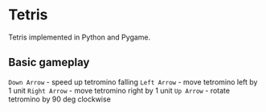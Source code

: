# Tetris
Tetris implemented in Python and Pygame.

## Basic gameplay
`Down Arrow` - speed up tetromino falling
`Left Arrow` - move tetromino left by 1 unit
`Right Arrow` - move tetromino right by 1 unit
`Up Arrow` - rotate tetromino by 90 deg clockwise
